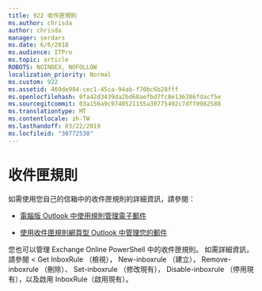 ```yaml
---
title: 922 收件匣規則
ms.author: chrisda
author: chrisda
manager: serdars
ms.date: 6/6/2018
ms.audience: ITPro
ms.topic: article
ROBOTS: NOINDEX, NOFOLLOW
localization_priority: Normal
ms.custom: 922
ms.assetid: 469de984-cec1-45ca-94ab-f70bc6b28fff
ms.openlocfilehash: 0fa42d3439da2bd68aefbd7fc8e136386fdacf5e
ms.sourcegitcommit: 03a156a9c9740521155a30775492c7dff0982588
ms.translationtype: MT
ms.contentlocale: zh-TW
ms.lasthandoff: 03/22/2019
ms.locfileid: "30772538"
---
```

# <a name="inbox-rules"></a>收件匣規則

如需使用您自己的信箱中的收件匣規則的詳細資訊，請參閱：
  
- [電腦版 Outlook 中使用規則管理電子郵件](https://support.office.com/article/c24f5dea-9465-4df4-ad17-a50704d66c59.aspx)
    
- [使用收件匣規則網頁型 Outlook 中管理您的郵件](https://support.office.com/article/8400435c-f14e-4272-9004-1548bb1848f2.aspx)
    
您也可以管理 Exchange Online PowerShell 中的收件匣規則。 如需詳細資訊，請參閱 < <b0>Get InboxRule</b0> （檢視）， <b1>New-inboxrule</b1> （建立）， <b2>Remove-inboxrule</b2> （刪除）、 <b3>Set-inboxrule</b3> （修改現有）， <b4>Disable-inboxrule</b4> （停用現有），以及<b5>啟用 InboxRule</b5>（啟用現有）。 
  

